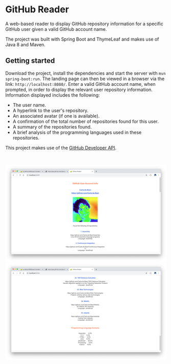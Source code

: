 # GitHub Reader

A web-based reader to display GitHub repository information for a specific GitHub user given a valid GitHub account name.

The project was built with Spring Boot and ThymeLeaf and makes use of Java 8 and Maven.

## Getting started

Download the project, install the dependencies and start the server with `mvn spring-boot:run`. The landing page can then be viewed in a browser via the link: `http://localhost:8080/`. Enter a valid GitHub account name, when prompted, in order to display the relevant user repository information. Information displayed includes the following:
* The user name.
* A hyperlink to the user's repository.
* An associated avatar (if one is available).
* A confirmation of the total number of repositories found for this user.
* A summary of the repositories found.
* A brief analysis of the programming languages used in these repositories.

This project makes use of the [GitHub Developer API](https://developer.github.com/v3/).

</br>
<p align="center">
  <img src="images/screenShot-01.png"/>
  <img src="images/screenShot-02.png"/>
</p>
